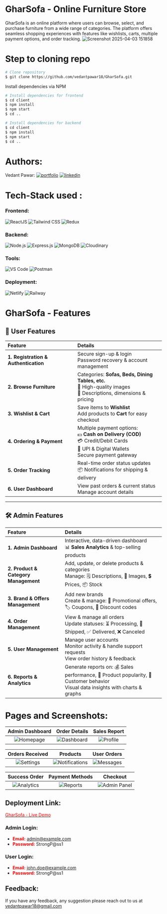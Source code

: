 # GharSofa - Online Furniture Store
GharSofa is an online platform where users can browse, select, and purchase furniture from a wide range of categories. The platform offers seamless shopping experiences with features like wishlists, carts, multiple payment options, and order tracking.
![Screenshot 2025-04-03 151858](https://github.com/user-attachments/assets/ebd3c75c-7037-4af7-99f2-13022cb11e92)

# Step to cloning repo

```bash
# Clone repository
$ git clone https://github.com/vedantpawar18/GharSofa.git
```
Install dependencies via NPM 

```bash
# Install dependencies for frontend
$ cd client
$ npm install
$ npm start
$ cd ..

# Install dependencies for backend
$ cd client
$ npm install
$ npm start
$ cd ..
```

# Authors:    
 Vedant Pawar:
[![portfolio](https://img.shields.io/badge/my_portfolio-000?style=for-the-badge&logo=ko-fi&logoColor=white)](https://github.com/vedantpawar18)
[![linkedin](https://img.shields.io/badge/linkedin-0A66C2?style=for-the-badge&logo=linkedin&logoColor=white)](https://www.linkedin.com/in/vedant-pawar-5319791b5/)  


# Tech-Stack used : 

### **Frontend:**  
![ReactJS](https://img.shields.io/badge/ReactJS-20232A?style=for-the-badge&logo=react&logoColor=61DAFB) ![Tailwind CSS](https://img.shields.io/badge/Tailwind%20CSS-06B6D4?style=for-the-badge&logo=tailwindcss&logoColor=white) ![Redux](https://img.shields.io/badge/Redux-593D88?style=for-the-badge&logo=redux&logoColor=white)  

### **Backend:**  
![Node.js](https://img.shields.io/badge/Node.js-339933?style=for-the-badge&logo=node.js&logoColor=white) ![Express.js](https://img.shields.io/badge/Express.js-000000?style=for-the-badge&logo=express&logoColor=white) ![MongoDB](https://img.shields.io/badge/MongoDB-43B02A?style=for-the-badge&logo=MongoDB&logoColor=white) ![Cloudinary](https://img.shields.io/badge/Cloudinary-0090C1?style=for-the-badge&logo=cloudinary&logoColor=white)  

### **Tools:**  
![VS Code](https://img.shields.io/badge/VS%20Code-007ACC?style=for-the-badge&logo=visualstudiocode&logoColor=white) ![Postman](https://img.shields.io/badge/Postman-FF6C37?style=for-the-badge&logo=postman&logoColor=white)  

### **Deployment:**  
![Netlify](https://img.shields.io/badge/Netlify-00C7B7?style=for-the-badge&logo=netlify&logoColor=white) ![Railway](https://img.shields.io/badge/Railway-1C1C1C?style=for-the-badge&logo=railway&logoColor=white)
# **GharSofa - Features**

## 🚀 User Features

| **Feature**                  | **Details**                               |
|:-----------------------------|:------------------------------------------|
| **1. Registration & Authentication** | Secure sign-up & login<br> Password recovery & account management |
| **2. Browse Furniture**      | Categories: **Sofas, Beds, Dining Tables, etc.**<br> 📸 High-quality images<br> 📝 Descriptions, dimensions & pricing |
| **3. Wishlist & Cart**       | Save items to **Wishlist**<br> Add products to **Cart** for easy checkout |
| **4. Ordering & Payment**    | Multiple payment options:<br> 💵 **Cash on Delivery (COD)**<br> 💳 Credit/Debit Cards<br> 📱 UPI & Digital Wallets<br> Secure payment gateway |
| **5. Order Tracking**        | Real-time order status updates<br> 📦 Notifications for shipping & delivery |
| **6. User Dashboard**        | View past orders & current status<br> Manage account details |

---

## 🛠️ Admin Features

| **Feature**                  | **Details**                               |
|:-----------------------------|:------------------------------------------|
| **1. Admin Dashboard**       | Interactive, data-driven dashboard<br> 📊 **Sales Analytics** & top-selling products |
| **2. Product & Category Management** | Add, update, or delete products & categories<br> Manage: 🗒️ Descriptions, 📸 Images, 💲 Prices, 📦 Stock |
| **3. Brand & Offers Management** | Add new brands<br> Create & manage: 🎉 Promotional offers, 🏷️ Coupons, 📢 Discount codes |
| **4. Order Management**      | View & manage all orders<br> Update statuses: ⏳ Processing, 🚚 Shipped, ✅ Delivered, ❌ Canceled |
| **5. User Management**       | Manage user accounts<br> Monitor activity & handle support requests<br> View order history & feedback |
| **6. Reports & Analytics**   | Generate reports on: 💰 Sales performance, 🛒 Product popularity, 👥 Customer behavior<br> Visual data insights with charts & graphs |



# Pages and Screenshots: 

| **Admin Dashboard**        | **Order Details**        | **Sales Report**          |
|:--------------------:|:--------------------:|:--------------------:|
| ![Homepage](https://github.com/user-attachments/assets/cdf34dba-8870-41c8-ad6a-5eb0f42edcef) | ![Dashboard](https://github.com/user-attachments/assets/ab779a21-e361-4f23-aa66-801b96aa5e5f) | ![Profile](https://github.com/user-attachments/assets/5ae1759d-caa9-4506-8d99-3ac70e1b3e79) |

| **Orders Received**        | **Products**    | **User Orders**         |
|:--------------------:|:--------------------:|:--------------------:|
| ![Settings](https://github.com/user-attachments/assets/14f0eaab-6e61-43ac-a1b0-51d5f2ea9f56) | ![Notifications](https://github.com/user-attachments/assets/22fc5139-9478-45de-a3ef-792d4bb56a8f) | ![Messages](https://github.com/user-attachments/assets/032f0f0d-fc3e-4efe-981f-08d8e2f6766c) |

| **Success Order**       | **Payment Methods**          | **Checkout**      |
|:--------------------:|:--------------------:|:--------------------:|
| ![Analytics](https://github.com/user-attachments/assets/2b6a314e-873e-4ccb-9b68-01c4a42d3ac3) | ![Reports](https://github.com/user-attachments/assets/eb4cc04d-3f88-4482-9b49-7c11be8fbad0) | ![Admin Panel](https://github.com/user-attachments/assets/2957f83e-a341-4ecf-ae8e-92f26d1e1585) |


 
 
## Deployment Link:  
[<span style="color:red">GharSofa - Live Demo</span>](https://gharsofa.netlify.app/)

### Admin Login:
- <span style="color: red; font-weight: bold;">Email:</span> admin@example.com
- <span style="color: red; font-weight: bold;">Password:</span> StrongP@ss1

### User Login:
- <span style="color: red; font-weight: bold;">Email:</span> john.doe@example.com  
- <span style="color: red; font-weight: bold;">Password:</span> StrongP@ss1


## Feedback: 
If you have any feedback, any suggestion please reach out to us at 
vedantpawar18@gmail.com








